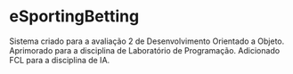 # eSportingBetting
Sistema criado para a avaliação 2 de Desenvolvimento Orientado a Objeto. Aprimorado para a disciplina de Laboratório de Programação. Adicionado FCL para a disciplina de IA.
